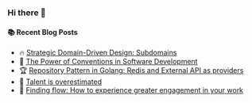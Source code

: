 ### Hi there 👋

<!--
**jorzel/jorzel** is a ✨ _special_ ✨ repository because its `README.md` (this file) appears on your GitHub profile.

Here are some ideas to get you started:

- 🔭 I’m currently working on ...
- 🌱 I’m currently learning ...
- 👯 I’m looking to collaborate on ...
- 🤔 I’m looking for help with ...
- 💬 Ask me about ...
- 📫 How to reach me: ...
- 😄 Pronouns: ...
- ⚡ Fun fact: ...
-->

#### :books: Recent Blog Posts
<!-- BLOGPOSTS:START -->
 - 🔥 [Strategic Domain-Driven Design: Subdomains](https://jorzel.hashnode.dev/strategic-domain-driven-design-subdomains-identification)
 - 📰 [The Power of Conventions in Software Development](https://jorzel.hashnode.dev/the-power-of-conventions-in-software-development)
 - 🏆 [Repository Pattern in Golang: Redis and External API as providers](https://jorzel.hashnode.dev/repository-pattern-in-golang-redis-and-external-api-as-providers)
 - 🔘 [Talent is overestimated](https://jorzel.hashnode.dev/talent-is-overestimated)
 - 📰 [Finding flow: How to experience greater engagement in your work](https://jorzel.hashnode.dev/finding-flow-how-to-experience-greater-engagement-in-your-work)<!-- BLOGPOSTS:END -->